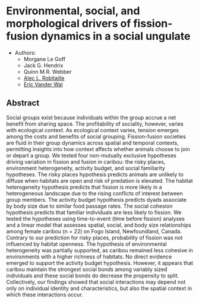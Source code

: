 # Environmental, social, and morphological drivers of fission-fusion dynamics in a social ungulate

-   Authors:
    - Morgane Le Goff
    - Jack G. Hendrix
    - Quinn M.R. Webber
    - [Alec L. Robitaille](http://robitalec.ca)
    - [Eric Vander Wal](http://weel.gitlab.io)


##  Abstract

Social groups exist because individuals within the group accrue a net benefit
from sharing space. The profitability of sociality, however, varies with
ecological context. As ecological context varies, tension emerges among the
costs and benefits of social grouping. Fission-fusion societies are fluid in
their group dynamics across spatial and temporal contexts, permitting insights
into how context affects whether animals choose to join or depart a group. We
tested four non-mutually exclusive hypotheses driving variation in fission and
fusion in caribou: the risky places, environment heterogeneity, activity budget,
and social familiarity hypotheses. The risky places hypothesis predicts animals
are unlikely to diffuse when habitats are open and risk of predation is
elevated. The habitat heterogeneity hypothesis predicts that fission is more
likely in a heterogeneous landscape due to the rising conflicts of interest
between group members. The activity budget hypothesis predicts dyads associate
by body size due to similar food passage rates. The social cohesion hypothesis
predicts that familiar individuals are less likely to fission. We tested the
hypotheses using time-to-event (time before fission) analyses and a linear model
that assesses spatial, social, and body size relationships among female caribou
(n = 22) on Fogo Island, Newfoundland, Canada. Contrary to our prediction for
risky places, probability of fission was not influenced by habitat openness. The
hypothesis of environmental heterogeneity was partially supported, as caribou
remained less cohesive in environments with a higher richness of habitats. No
direct evidence emerged to support the activity budget hypothesis. However, it
appears that caribou maintain the strongest social bonds among variably sized
individuals and these social bonds do decrease the propensity to split.
Collectively, our findings showed that social interactions may depend not only
on individual identity and characteristics, but also the spatial context in
which these interactions occur.
